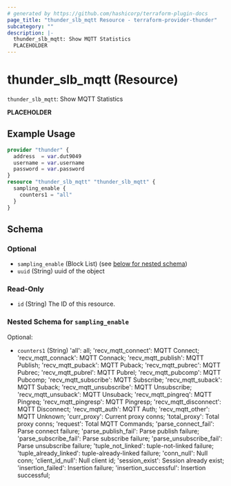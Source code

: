 ```yaml
---
# generated by https://github.com/hashicorp/terraform-plugin-docs
page_title: "thunder_slb_mqtt Resource - terraform-provider-thunder"
subcategory: ""
description: |-
  thunder_slb_mqtt: Show MQTT Statistics
  PLACEHOLDER
---
```


# thunder_slb_mqtt (Resource)

`thunder_slb_mqtt`: Show MQTT Statistics

__PLACEHOLDER__

## Example Usage

```terraform
provider "thunder" {
  address  = var.dut9049
  username = var.username
  password = var.password
}
resource "thunder_slb_mqtt" "thunder_slb_mqtt" {
  sampling_enable {
    counters1 = "all"
  }
}
```

<!-- schema generated by tfplugindocs -->
## Schema

### Optional

- `sampling_enable` (Block List) (see [below for nested schema](#nestedblock--sampling_enable))
- `uuid` (String) uuid of the object

### Read-Only

- `id` (String) The ID of this resource.

<a id="nestedblock--sampling_enable"></a>
### Nested Schema for `sampling_enable`

Optional:

- `counters1` (String) 'all': all; 'recv_mqtt_connect': MQTT Connect; 'recv_mqtt_connack': MQTT Connack; 'recv_mqtt_publish': MQTT Publish; 'recv_mqtt_puback': MQTT Puback; 'recv_mqtt_pubrec': MQTT Pubrec; 'recv_mqtt_pubrel': MQTT Pubrel; 'recv_mqtt_pubcomp': MQTT Pubcomp; 'recv_mqtt_subscribe': MQTT Subscribe; 'recv_mqtt_suback': MQTT Suback; 'recv_mqtt_unsubscribe': MQTT Unsubscribe; 'recv_mqtt_unsuback': MQTT Unsuback; 'recv_mqtt_pingreq': MQTT Pingreq; 'recv_mqtt_pingresp': MQTT Pingresp; 'recv_mqtt_disconnect': MQTT Disconnect; 'recv_mqtt_auth': MQTT Auth; 'recv_mqtt_other': MQTT Unknown; 'curr_proxy': Current proxy conns; 'total_proxy': Total proxy conns; 'request': Total MQTT Commands; 'parse_connect_fail': Parse connect failure; 'parse_publish_fail': Parse publish failure; 'parse_subscribe_fail': Parse subscribe failure; 'parse_unsubscribe_fail': Parse unsubscribe failure; 'tuple_not_linked': tuple-not-linked failure; 'tuple_already_linked': tuple-already-linked failure; 'conn_null': Null conn; 'client_id_null': Null client id; 'session_exist': Session already exist; 'insertion_failed': Insertion failure; 'insertion_successful': Insertion successful;


